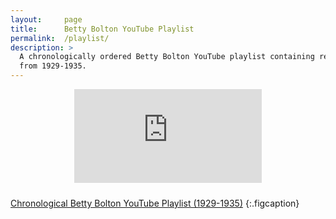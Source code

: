 ```yaml
---
layout:		page
title:		Betty Bolton YouTube Playlist
permalink:	/playlist/
description: >
  A chronologically ordered Betty Bolton YouTube playlist containing recordings
  from 1929-1935.
---
```


<iframe class="youtube-video" style="display: block; margin: 0 auto; padding-bottom: 10px;" src="https://www.youtube-nocookie.com/embed/videoseries?si=Cib7Nl6Nj1ToHfRX&amp;list=PLwdE3eD26_MyLtahqTKZE7ASpte97Sn9Y" title="YouTube video player" frameborder="0" allow="accelerometer; autoplay; clipboard-write; encrypted-media; gyroscope; picture-in-picture; web-share" referrerpolicy="strict-origin-when-cross-origin" allowfullscreen></iframe>

[Chronological Betty Bolton YouTube Playlist (1929-1935)](https://www.youtube.com/watch?v=CKpfgwBSmok&list=PLwdE3eD26_MyLtahqTKZE7ASpte97Sn9Y)
{:.figcaption}
